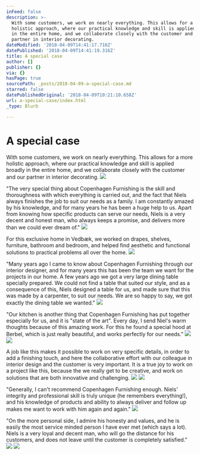 ```yaml
---
inFeed: false
description: >-
  With some customers, we work on nearly everything. This allows for a more
  holistic approach, where our practical knowledge and skill is applied broadly
  in the entire home, and we collaborate closely with the customer and our
  partner in interior decorating.
dateModified: '2018-04-09T14:41:17.716Z'
datePublished: '2018-04-09T14:41:19.316Z'
title: A special case
author: []
publisher: {}
via: {}
hasPage: true
sourcePath: _posts/2018-04-09-a-special-case.md
starred: false
datePublishedOriginal: '2018-04-09T10:21:10.658Z'
url: a-special-case/index.html
_type: Blurb

---
```

# A special case

With some customers, we work on nearly everything. This allows for a more holistic approach, where our practical knowledge and skill is applied broadly in the entire home, and we collaborate closely with the customer and our partner in interior decorating.
![](https://the-grid-user-content.s3-us-west-2.amazonaws.com/4277b7a2-e57c-434f-9ec5-04f2fb9274ab.jpg)

"The very special thing about Copenhagen Furnishing is the skill and thoroughness with which everything is carried out, and the fact that Niels always finishes the job to suit our needs as a family. I am constantly amazed by his knowledge, and for many years he has been a huge help to us. Apart from knowing how specific products can serve our needs, Niels is a very decent and honest man, who always keeps a promise, and delivers more than we could ever dream of."
![](https://the-grid-user-content.s3-us-west-2.amazonaws.com/0f6bd7fe-50b1-41ef-a1b7-d03522c28a69.jpg)

For this exclusive home in Vedbæk, we worked on drapes, shelves, furniture, bathroom and bedroom, and helped find aesthetic and functional solutions to practical problems all over the home.
![](https://the-grid-user-content.s3-us-west-2.amazonaws.com/4b5fd0a3-f1bb-42c3-83a2-07d380bba49b.jpg)

"Many years ago I came to know about Copenhagen Furnishing through our interior designer, and for many years this has been the team we want for the projects in our home. A few years ago we got a very large dining table specially prepared. We could not find a table that suited our style, and as a consequence of this, Niels designed a table for us, and made sure that this was made by a carpenter, to suit our needs. We are so happy to say, we got exactly the dining table we wanted."
![](https://the-grid-user-content.s3-us-west-2.amazonaws.com/7a09a9ba-2864-4821-8ac3-759c7608fc4d.jpg)

"Our kitchen is another thing that Copenhagen Furnishing has put together especially for us, and it is "state of the art". Every day, I send Niel's warm thoughts because of this amazing work. For this he found a special hood at Berbel, which is just really beautiful, and works perfectly for our needs."
![](https://the-grid-user-content.s3-us-west-2.amazonaws.com/452d687b-5589-4e8d-92c0-9644fd436f8d.jpg)
![](https://the-grid-user-content.s3-us-west-2.amazonaws.com/21b6adcc-c41f-4f70-9b26-11fff9dee323.jpg)

A job like this makes it possible to work on very specific details, in order to add a finishing touch, and here the collaborative effort with our colleague in interior design and the customer is very important. It is a true joy to work on a project like this, because the we really get to be creative, and work on solutions that are both innovative and challenging.
![](https://the-grid-user-content.s3-us-west-2.amazonaws.com/fb7aa5f7-7bbd-4cf6-a35e-dbacd25033d7.jpg)
![](https://the-grid-user-content.s3-us-west-2.amazonaws.com/201b28ca-7cd5-432c-a62d-423dd0cbbcab.jpg)

"Generally, I can't recommend Copenhagen Furnishing enough. Niels' integrity and professional skill is truly unique (he remembers everything!), and his knowledge of products and ability to always deliver and follow up makes me want to work with him again and again."
![](https://the-grid-user-content.s3-us-west-2.amazonaws.com/21bac9e4-3fa5-47c2-b82c-5236d834ce84.jpg)

"On the more personal side, I admire his honesty and values, and he is easily the most service minded person I have ever met (which says a lot). Niels is a very loyal and decent man, who will go the distance for his customers, and does not leave until the customer is completely satisfied."
![](https://the-grid-user-content.s3-us-west-2.amazonaws.com/4a41b46b-9d3f-4c3b-99f4-364b8fb6ade0.jpg)
![](https://the-grid-user-content.s3-us-west-2.amazonaws.com/3a8a22a3-4fb8-4bae-9060-c6528ab266d4.jpg)